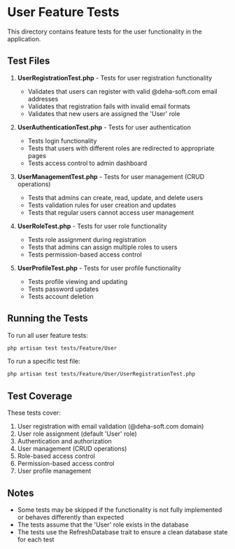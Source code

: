 # User Feature Tests

This directory contains feature tests for the user functionality in the application.

## Test Files

1. **UserRegistrationTest.php** - Tests for user registration functionality
   - Validates that users can register with valid @deha-soft.com email addresses
   - Validates that registration fails with invalid email formats
   - Validates that new users are assigned the 'User' role

2. **UserAuthenticationTest.php** - Tests for user authentication
   - Tests login functionality
   - Tests that users with different roles are redirected to appropriate pages
   - Tests access control to admin dashboard

3. **UserManagementTest.php** - Tests for user management (CRUD operations)
   - Tests that admins can create, read, update, and delete users
   - Tests validation rules for user creation and updates
   - Tests that regular users cannot access user management

4. **UserRoleTest.php** - Tests for user role functionality
   - Tests role assignment during registration
   - Tests that admins can assign multiple roles to users
   - Tests permission-based access control

5. **UserProfileTest.php** - Tests for user profile functionality
   - Tests profile viewing and updating
   - Tests password updates
   - Tests account deletion

## Running the Tests

To run all user feature tests:

```bash
php artisan test tests/Feature/User
```

To run a specific test file:

```bash
php artisan test tests/Feature/User/UserRegistrationTest.php
```

## Test Coverage

These tests cover:

1. User registration with email validation (@deha-soft.com domain)
2. User role assignment (default 'User' role)
3. Authentication and authorization
4. User management (CRUD operations)
5. Role-based access control
6. Permission-based access control
7. User profile management

## Notes

- Some tests may be skipped if the functionality is not fully implemented or behaves differently than expected
- The tests assume that the 'User' role exists in the database
- The tests use the RefreshDatabase trait to ensure a clean database state for each test
